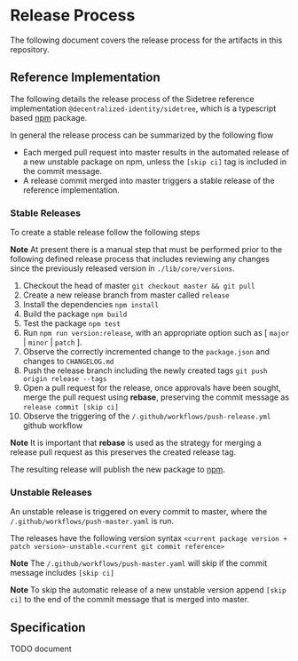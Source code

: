 # Release Process

The following document covers the release process for the artifacts in this repository.

## Reference Implementation

The following details the release process of the Sidetree reference implementation `@decentralized-identity/sidetree`, which is a typescript based [npm](https://www.npmjs.com/) package.

In general the release process can be summarized by the following flow
- Each merged pull request into master results in the automated release of a new unstable package on npm, unless the `[skip ci]` tag is included in the commit message.
- A release commit merged into master triggers a stable release of the reference implementation.

### Stable Releases

To create a stable release follow the following steps

**Note** At present there is a manual step that must be performed prior to the following defined release process that includes reviewing any changes
since the previously released version in `./lib/core/versions`.

1. Checkout the head of master `git checkout master && git pull`
2. Create a new release branch from master called `release`
3. Install the dependencies `npm install`
5. Build the package `npm build`
6. Test the package `npm test`
7. Run `npm run version:release`, with an appropriate option such as [ `major` | `minor` | `patch` ].
8. Observe the correctly incremented change to the `package.json` and changes to `CHANGELOG.md`
9. Push the release branch including the newly created tags `git push origin release --tags`
10. Open a pull request for the release, once approvals have been sought, merge the pull request using **rebase**,
    preserving the commit message as `release commit [skip ci]`
11. Observe the triggering of the `/.github/workflows/push-release.yml` github workflow

**Note** It is important that **rebase** is used as the strategy for merging a release pull request as this preserves the created release tag.


The resulting release will publish the new package to [npm](https://www.npmjs.com/).

### Unstable Releases

An unstable release is triggered on every commit to master, where the `/.github/workflows/push-master.yaml` is run.

The releases have the following version syntax `<current package version + patch version>-unstable.<current git commit reference>`

**Note** The `/.github/workflows/push-master.yaml` will skip if the commit message includes `[skip ci]`

**Note** To skip the automatic release of a new unstable version append `[skip ci]` to the end of the commit message
that is merged into master.

## Specification

TODO document